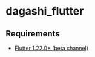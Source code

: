 # dagashi_flutter


## Requirements

- [Flutter 1.22.0+ (beta channel)](https://flutter.dev/docs/get-started/install)
